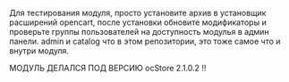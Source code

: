 Для тестирования модуля, просто установите архив в установщик расширений opencart, после установки обновите модификаторы и проверьте группы пользователей на доступность модулья в админ панели.
admin и catalog что в этом репозитории, это тоже самое что и внутри модуля.

МОДУЛЬ ДЕЛАЛСЯ ПОД ВЕРСИЮ ocStore 2.1.0.2 !!
